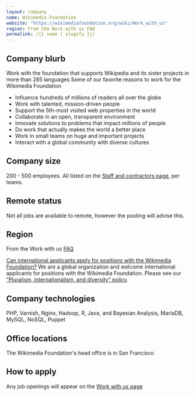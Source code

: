 ```yaml
---
layout: company
name: Wikimedia Foundation
website: "https://wikimediafoundation.org/wiki/Work_with_us"
region: From the Work with us FAQ
permalink: /{{ name | slugify }}/
---
```


## Company blurb

Work with the foundation that supports Wikipedia and its sister projects in more than 285 languages
Some of our favorite reasons to work for the Wikimedia Foundation
 - Influence hundreds of millions of readers all over the globe
 - Work with talented, mission-driven people
 - Support the 5th-most visited web properties in the world
 - Collaborate in an open, transparent environment
 - Innovate solutions to problems that impact millions of people
 - Do work that actually makes the world a better place
 - Work in small teams on huge and important projects
 - Interact with a global community with diverse cultures

## Company size

200 - 500 employees. All listed on the [Staff and contractors page](https://wikimediafoundation.org/wiki/Staff_and_contractors), per teams.

## Remote status

Not all jobs are available to remote, however the posting will advise this.

## Region

From the Work with us [FAQ](https://wikimediafoundation.org/wiki/Work_with_us#Frequently_asked_questions)

[Can international applicants apply for positions with the Wikimedia Foundation?](https://wikimediafoundation.org/wiki/Work_with_us#Can_international_applicants_apply_for_positions_with_the_Wikimedia_Foundation.3F)
We are a global organization and welcome international applicants for positions with the Wikimedia Foundation. Please see our [“Pluralism, internationalism, and diversity” policy](https://wikimediafoundation.org/wiki/Pluralism,_internationalism,_and_diversity_policy).

## Company technologies

PHP, Varnish, Nginx, Hadoop, R, Java, and Bayesian Analysis, MariaDB, MySQL, NoSQL, Puppet

## Office locations

The Wikimedia Foundation's head office is in San Francisco

## How to apply

Any job openings will appear on the [Work with us page](https://wikimediafoundation.org/wiki/Work_with_us#Wikimedia_Careers)